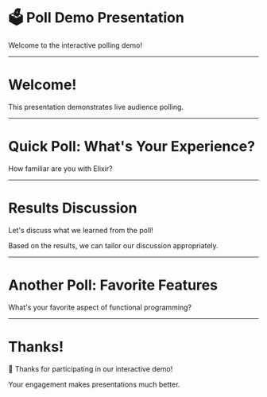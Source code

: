 # 🗳️ Poll Demo Presentation

Welcome to the interactive polling demo!

---

# Welcome!

This presentation demonstrates live audience polling.

<!-- Speaker notes: Great to see everyone here! Let's start with our first interactive poll. -->

---

# Quick Poll: What's Your Experience?

How familiar are you with Elixir?

<!-- poll:
question: "How familiar are you with Elixir?"
options:
- Complete beginner
- Some experience
- Daily user
- Expert
-->

<!-- Speaker notes: This is our first poll! Results will appear in real-time for both the audience and the presenter. -->

---

# Results Discussion

Let's discuss what we learned from the poll!

Based on the results, we can tailor our discussion appropriately.

<!-- Speaker notes: Review the poll results and adjust your presentation style based on the audience's experience level. -->

---

# Another Poll: Favorite Features

What's your favorite aspect of functional programming?

<!-- poll:
question: "What's your favorite aspect of functional programming?"
options:
- Immutability
- Pattern matching
- Higher-order functions
- Concurrency
- Mathematical elegance
-->

<!-- Speaker notes: This poll has more options to show how the system handles longer lists. -->

---

# Thanks!

🎉 Thanks for participating in our interactive demo!

Your engagement makes presentations much better.

<!-- Speaker notes: Thank everyone for their participation. The polling system worked great! -->
